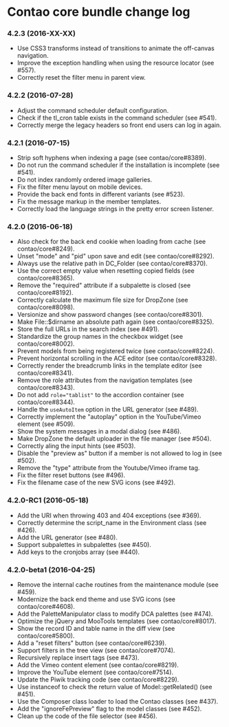 # Contao core bundle change log

### 4.2.3 (2016-XX-XX)

 * Use CSS3 transforms instead of transitions to animate the off-canvas navigation.
 * Improve the exception handling when using the resource locator (see #557).
 * Correctly reset the filter menu in parent view.

### 4.2.2 (2016-07-28)

 * Adjust the command scheduler default configuration.
 * Check if the tl_cron table exists in the command scheduler (see #541).
 * Correctly merge the legacy headers so front end users can log in again.

### 4.2.1 (2016-07-15)

 * Strip soft hyphens when indexing a page (see contao/core#8389).
 * Do not run the command scheduler if the installation is incomplete (see #541).
 * Do not index randomly ordered image galleries.
 * Fix the filter menu layout on mobile devices.
 * Provide the back end fonts in different variants (see #523).
 * Fix the message markup in the member templates.
 * Correctly load the language strings in the pretty error screen listener.

### 4.2.0 (2016-06-18)

 * Also check for the back end cookie when loading from cache (see contao/core#8249).
 * Unset "mode" and "pid" upon save and edit (see contao/core#8292).
 * Always use the relative path in DC_Folder (see contao/core#8370).
 * Use the correct empty value when resetting copied fields (see contao/core#8365).
 * Remove the "required" attribute if a subpalette is closed (see contao/core#8192).
 * Correctly calculate the maximum file size for DropZone (see contao/core#8098).
 * Versionize and show password changes (see contao/core#8301).
 * Make File::$dirname an absolute path again (see contao/core#8325).
 * Store the full URLs in the search index (see #491).
 * Standardize the group names in the checkbox widget (see contao/core#8002).
 * Prevent models from being registered twice (see contao/core#8224).
 * Prevent horizontal scrolling in the ACE editor (see contao/core#8328).
 * Correctly render the breadcrumb links in the template editor (see contao/core#8341).
 * Remove the role attributes from the navigation templates (see contao/core#8343).
 * Do not add `role="tablist"` to the accordion container (see contao/core#8344).
 * Handle the `useAutoItem` option in the URL generator (see #489).
 * Correctly implement the "autoplay" option in the YouTube/Vimeo element (see #509).
 * Show the system messages in a modal dialog (see #486).
 * Make DropZone the default uploader in the file manager (see #504).
 * Correctly aling the input hints (see #503).
 * Disable the "preview as" button if a member is not allowed to log in (see #502).
 * Remove the "type" attribute from the Youtube/Vimeo iframe tag.
 * Fix the filter reset buttons (see #496).
 * Fix the filename case of the new SVG icons (see #492).

### 4.2.0-RC1 (2016-05-18)

 * Add the URI when throwing 403 and 404 exceptions (see #369).
 * Correctly determine the script_name in the Environment class (see #426).
 * Add the URL generator (see #480).
 * Support subpalettes in subpalettes (see #450).
 * Add keys to the cronjobs array (see #440).

### 4.2.0-beta1 (2016-04-25)

 * Remove the internal cache routines from the maintenance module (see #459).
 * Modernize the back end theme and use SVG icons (see contao/core#4608).
 * Add the PaletteManipulator class to modify DCA palettes (see #474).
 * Optimize the jQuery and MooTools templates (see contao/core#8017).
 * Show the record ID and table name in the diff view (see contao/core#5800).
 * Add a "reset filters" button (see contao/core#6239).
 * Support filters in the tree view (see contao/core#7074).
 * Recursively replace insert tags (see #473).
 * Add the Vimeo content element (see contao/core#8219).
 * Improve the YouTube element (see contao/core#7514).
 * Update the Piwik tracking code (see contao/core#8229).
 * Use instanceof to check the return value of Model::getRelated() (see #451).
 * Use the Composer class loader to load the Contao classes (see #437).
 * Add the "ignoreFePreview" flag to the model classes (see #452).
 * Clean up the code of the file selector (see #456).
